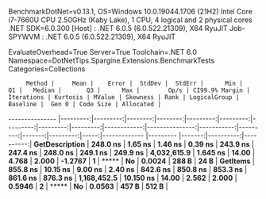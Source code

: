 
BenchmarkDotNet=v0.13.1, OS=Windows 10.0.19044.1706 (21H2)
Intel Core i7-7660U CPU 2.50GHz (Kaby Lake), 1 CPU, 4 logical and 2 physical cores
.NET SDK=6.0.300
  [Host]     : .NET 6.0.5 (6.0.522.21309), X64 RyuJIT
  Job-SPYWVM : .NET 6.0.5 (6.0.522.21309), X64 RyuJIT

EvaluateOverhead=True  Server=True  Toolchain=.NET 6.0  
Namespace=DotNetTips.Spargine.Extensions.BenchmarkTests  Categories=Collections  

         Method |     Mean |    Error |  StdDev |  StdErr |      Min |       Q1 |   Median |       Q3 |      Max |        Op/s | CI99.9% Margin | Iterations | Kurtosis | MValue | Skewness | Rank | LogicalGroup | Baseline |  Gen 0 | Code Size | Allocated |
--------------- |---------:|---------:|--------:|--------:|---------:|---------:|---------:|---------:|---------:|------------:|---------------:|-----------:|---------:|-------:|---------:|-----:|------------- |--------- |-------:|----------:|----------:|
 **GetDescription** | **248.0 ns** |  **1.65 ns** | **1.46 ns** | **0.39 ns** | **243.9 ns** | **247.4 ns** | **248.0 ns** | **249.1 ns** | **249.9 ns** | **4,032,615.9** |       **1.645 ns** |      **14.00** |    **4.768** |  **2.000** |  **-1.2767** |    **1** |            ***** |       **No** | **0.0024** |     **288 B** |      **24 B** |
       **GetItems** | **855.8 ns** | **10.15 ns** | **9.00 ns** | **2.40 ns** | **842.6 ns** | **850.8 ns** | **853.3 ns** | **861.6 ns** | **876.3 ns** | **1,168,452.5** |      **10.150 ns** |      **14.00** |    **2.562** |  **2.000** |   **0.5946** |    **2** |            ***** |       **No** | **0.0563** |     **457 B** |     **512 B** |
